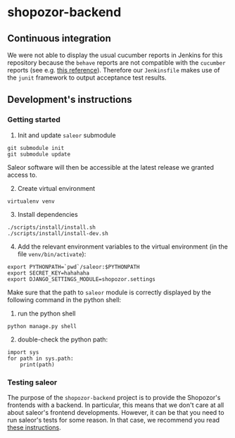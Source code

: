 # shopozor-backend

## Continuous integration 

We were not able to display the usual cucumber reports in Jenkins for this repository because the `behave` reports are not compatible with the `cucumber` reports (see e.g. [this reference](https://www.bountysource.com/issues/6638934-behave-json-reports-are-incompatible-with-cucumber-ones)). Therefore our `Jenkinsfile` makes use of the `junit` framework to output acceptance test results.

## Development's instructions

### Getting started

1. Init and update `saleor` submodule

```
git submodule init
git submodule update
```

Saleor software will then be accessible at the latest release we granted access to.

2. Create virtual environment

```
virtualenv venv
```

3. Install dependencies

```
./scripts/install/install.sh
./scripts/install/install-dev.sh
```

4. Add the relevant environment variables to the virtual environment (in the file `venv/bin/activate`):

```
export PYTHONPATH=`pwd`/saleor:$PYTHONPATH
export SECRET_KEY=hahahaha
export DJANGO_SETTINGS_MODULE=shopozor.settings
```

Make sure that the path to `saleor` module is correctly displayed by the following command in the python shell:

1. run the python shell

```
python manage.py shell
```

2. double-check the python path:

```
import sys
for path in sys.path:
    print(path)
```

### Testing saleor

The purpose of the `shopozor-backend` project is to provide the Shopozor's frontends with a backend. In particular, this means that we don't care at all about saleor's frontend developments. However, it can be that you need to run saleor's tests for some reason. In that case, we recommend you read [these instructions](https://github.com/softozor/shopozor-configuration/blob/master/doc/tests/unit-tests.md).

